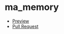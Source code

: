 # ma_memory

- [Preview](https://cebanoleksandr.github.io/your-repo/)
- [Pull Request](https://github.com/cebanoleksandr/ma_memory/pull/1/files)
